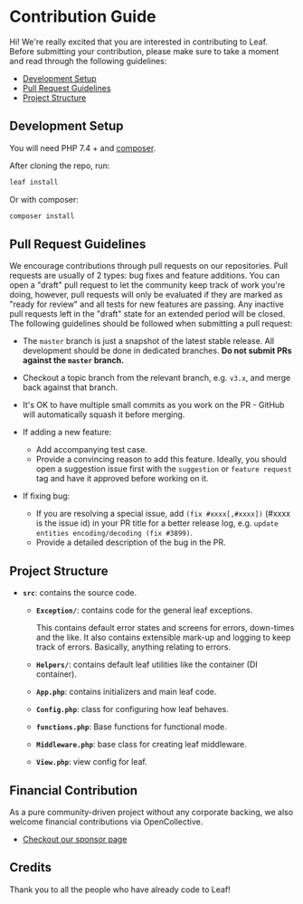 # Contribution Guide

<script setup>
import SponsorsGroup from '/@theme/components/SponsorsGroup.vue'
</script>

Hi! We're really excited that you are interested in contributing to Leaf. Before submitting your contribution, please make sure to take a moment and read through the following guidelines:

- [Development Setup](#development-setup)
- [Pull Request Guidelines](#pull-request-guidelines)
- [Project Structure](#project-structure)

## Development Setup

You will need PHP 7.4 + and [composer](https://getcomposer.org).

After cloning the repo, run:

```bash
leaf install
```

Or with composer:

```bash
composer install
```

## Pull Request Guidelines

We encourage contributions through pull requests on our repositories. Pull requests are usually of 2 types: bug fixes and feature additions. You can open a "draft" pull request to let the community keep track of work you're doing, however, pull requests will only be evaluated if they are marked as "ready for review" and all tests for new features are passing. Any inactive pull requests left in the "draft" state for an extended period will be closed. The following guidelines should be followed when submitting a pull request:

- The `master` branch is just a snapshot of the latest stable release. All development should be done in dedicated branches. **Do not submit PRs against the `master` branch.**

- Checkout a topic branch from the relevant branch, e.g. `v3.x`, and merge back against that branch.

- It's OK to have multiple small commits as you work on the PR - GitHub will automatically squash it before merging.

- If adding a new feature:

  - Add accompanying test case.
  - Provide a convincing reason to add this feature. Ideally, you should open a suggestion issue first with the `suggestion` or `feature request` tag and have it approved before working on it.

- If fixing bug:
  - If you are resolving a special issue, add `(fix #xxxx[,#xxxx])` (#xxxx is the issue id) in your PR title for a better release log, e.g. `update entities encoding/decoding (fix #3899)`.
  - Provide a detailed description of the bug in the PR.

## Project Structure

- **`src`**: contains the source code.

  - **`Exception/`**: contains code for the general leaf exceptions.

    This contains default error states and screens for errors, down-times and the like. It also contains extensible mark-up and logging to keep track of errors. Basically, anything relating to errors.

  - **`Helpers/`**: contains default leaf utilities like the container (DI container).

  - **`App.php`**: contains initializers and main leaf code.

  - **`Config.php`**: class for configuring how leaf behaves.

  - **`functions.php`**: Base functions for functional mode.

  - **`Middleware.php`**: base class for creating leaf middleware.

  - **`View.php`**: view config for leaf.

## Financial Contribution

As a pure community-driven project without any corporate backing, we also welcome financial contributions via OpenCollective.

- [Checkout our sponsor page](/support/)

## Credits

Thank you to all the people who have already code to Leaf!

<SponsorsGroup tier="code" showLabel placement="page" />
